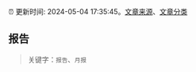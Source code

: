 :alarm_clock: 更新时间: 2024-05-04 17:35:45。[文章来源](/README.md)、[文章分类](/TAGS.md)

## 报告


> 关键字：`报告`、`月报`



